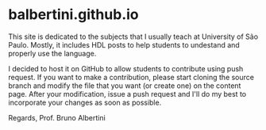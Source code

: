 # balbertini.github.io

This site is dedicated to the subjects that I usually teach at University of São Paulo. Mostly, it includes HDL posts to help students to undestand and properly use the language.

I decided to host it on GitHub to allow students to contribute using push request. If you want to make a contribution, please start cloning the source branch and modify the file that you want (or create one) on the content page. After your modification, issue a push request and I'll do my best to incorporate your changes as soon as possible.

Regards,
Prof. Bruno Albertini

